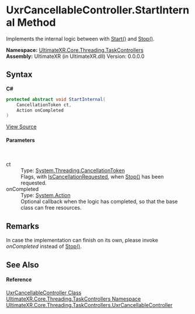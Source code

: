 # UxrCancellableController.StartInternal Method 
 

Implements the internal logic between with <a href="M_UltimateXR_Core_Threading_TaskControllers_UxrCancellableController_Start">Start()</a> and <a href="M_UltimateXR_Core_Threading_TaskControllers_UxrCancellableController_Stop">Stop()</a>.

**Namespace:**&nbsp;<a href="N_UltimateXR_Core_Threading_TaskControllers">UltimateXR.Core.Threading.TaskControllers</a><br />**Assembly:**&nbsp;UltimateXR (in UltimateXR.dll) Version: 0.0.0.0

## Syntax

**C#**<br />
``` C#
protected abstract void StartInternal(
	CancellationToken ct,
	Action onCompleted
)
```

<a href="UltimateXR/Scripts/Core/Threading/TaskControllers/UxrCancellableController.cs" rel="noopener noreferrer" title="View the source code">View Source</a><br />

#### Parameters
&nbsp;<dl><dt>ct</dt><dd>Type: <a href="https://docs.microsoft.com/dotnet/api/system.threading.cancellationtoken" target="_blank" rel="noopener noreferrer">System.Threading.CancellationToken</a><br />Flags, with <a href="https://docs.microsoft.com/dotnet/api/system.threading.cancellationtoken.iscancellationrequested#system-threading-cancellationtoken-iscancellationrequested" target="_blank" rel="noopener noreferrer">IsCancellationRequested</a>, when <a href="M_UltimateXR_Core_Threading_TaskControllers_UxrCancellableController_Stop">Stop()</a> has been requested.</dd><dt>onCompleted</dt><dd>Type: <a href="https://docs.microsoft.com/dotnet/api/system.action" target="_blank" rel="noopener noreferrer">System.Action</a><br />Optional callback when the logic has completed, so that the base class can free resources.</dd></dl>

## Remarks
In case the implementation can finish on its own, please invoke *onCompleted* instead of <a href="M_UltimateXR_Core_Threading_TaskControllers_UxrCancellableController_Stop">Stop()</a>.

## See Also


#### Reference
<a href="T_UltimateXR_Core_Threading_TaskControllers_UxrCancellableController">UxrCancellableController Class</a><br /><a href="N_UltimateXR_Core_Threading_TaskControllers">UltimateXR.Core.Threading.TaskControllers Namespace</a><br /><a href="T_UltimateXR_Core_Threading_TaskControllers_UxrCancellableController">UltimateXR.Core.Threading.TaskControllers.UxrCancellableController</a><br />